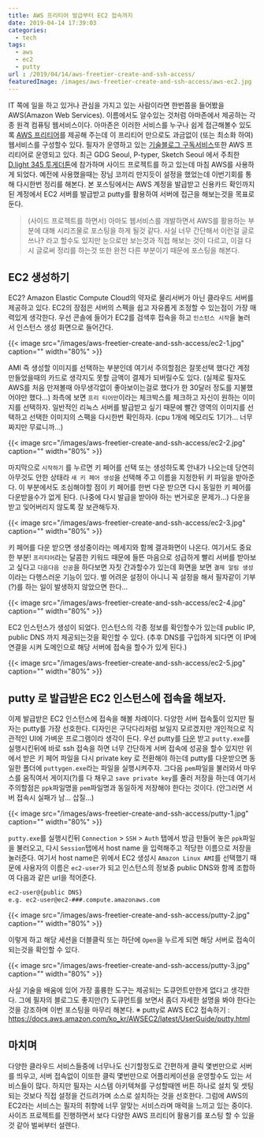 ```yaml
---
title: AWS 프리티어 발급부터 EC2 접속까지
date: 2019-04-14 17:39:03
categories:
  - tech
tags: 
  - aws
  - ec2
  - putty
url : /2019/04/14/aws-freetier-create-and-ssh-access/
featuredImage: /images/aws-freetier-create-and-ssh-access/aws-ec2.jpg
---
```

IT 쪽에 일을 하고 있거나 관심을 가지고 있는 사람이라면 한번쯤을 들어봤을 AWS(Amazon Web Services). 이름에서도 알수있는 것처럼 아마존에서 제공하는 각종 원격 컴퓨팅 웹서비스이다. <!-- more --> 아마존은 이러한 서비스를 누구나 쉽게 접근해볼수 있도록 [AWS 프리티어](https://aws.amazon.com/ko/free/)를 제공해 주는데 이 프리티어 만으로도 과금없이 (또는 최소화 하여) 웹서비스를 구성할수 있다. 필자가 운영하고 있는 [기술블로그 구독서비스](http://daily-devblog.com)또한 AWS 프리티어로 운영되고 있다. 
최근 GDG Seoul, P-typer, Sketch Seoul 에서 주최한 [D.light 345 투게더톤](https://www.meetup.com/ko-KR/GDG-Seoul/events/259463050/)에 참가하며 사이드 프로젝트를 하고 있는데 마침 AWS를 사용하게 되었다. 예전에 사용했을때는 장님 코끼리 만지듯이 설정을 했었는데 이번기회를 통해 다시한번 정리를 해본다.
본 포스팅에서는 AWS 계정을 발급받고 신용카드 확인까지 된 계정에서 EC2 서버를 발급받고 putty를 활용하여 서버에 접근을 해보는것을 목표로 둔다. 
> (사이드 프로젝트를 하면서) 아마도 웹서비스를 개발하면서 AWS를 활용하는 부분에 대해 시리즈물로 포스팅을 하게 될것 같다.
사실 너무 간단해서 이런걸 글로 쓰나? 라고 할수도 있지만 눈으로만 보는것과 직접 해보는 것이 다르고, 이걸 다시 글로써 정리를 하는것 또한 완전 다른 부분이기 때문에 포스팅을 해본다.

## EC2 생성하기
EC2? Amazon Elastic Compute Cloud의 약자로 물리서버가 아닌 클라우드 서버를 제공하고 있다. EC2의 장점은 서버의 스펙을 쉽고 자유롭게 조정할 수 있는점이 가장 매력있게 생각한다. 우선 콘솔에 들어가 EC2를 검색후 접속을 하고 `인스턴스 시작`을 눌러서 인스턴스 생성 화면으로 들어간다.

{{< image src="/images/aws-freetier-create-and-ssh-access/ec2-1.jpg" caption="" width="80%" >}}

AMI 즉 생성할 이미지를 선택하는 부분인데 여기서 주의할점은 잘못선택 했다간 계정 만들었을때의 카드로 생각지도 못할 금액이 결제가 되버릴수도 있다. (실제로 필자도 AWS를 처음 만져볼때 아무생각없이 좋아보이는걸로 했다가 한 30달러 정도를 지불했어야만 했다...) 좌측에 보면 `프리 티어만`이라는 체크박스를 체크하고 자신이 원하는 이미지를 선택하자. 일반적인 리눅스 서버를 발급받고 싶기 때문에 빨간 영역의 이미지를 선택하고 선택한 이미지의 스팩을 다시한번 확인하자. (cpu 1개에 메모리도 1기가... 너무 짜지만 무료니까...)

{{< image src="/images/aws-freetier-create-and-ssh-access/ec2-2.jpg" caption="" width="80%" >}}

마지막으로 `시작하기` 를 누르면 키 페어를 선택 또는 생성하도록 안내가 나오는데 당연히 아무것도 안한 상태라 `새 키 페어 생성`을 선택해 주고 이름을 지정한뒤 키 파일을 받아준다. 이 부분에서도 조심해야할 점이 키 페어를 한번 다운 받으면 다시 동일한 키 페어를 다운받을수가 없게 된다. (나중에 다시 발급을 받아야 하는 번거로운 문제가...) 다운을 받고 잊어버리지 않도록 잘 보관해두자.

{{< image src="/images/aws-freetier-create-and-ssh-access/ec2-3.jpg" caption="" width="80%" >}}

키 페어를 다운 받으면 생성중이라는 메세지와 함께 결과화면이 나온다. 여기서도 중요한 부분! `프리티어`라는 달콤한 키워드 때문에 들뜬 마음으로 성급하게 빨리 서버를 받아보고 싶다고 `다음다음 신공`을 하다보면 자칫 간과할수가 있는데 화면을 보면 `결제 알림 생성`이라는 다행스러운 기능이 있다. 별 어려운 설정이 아니니 꼭 설정을 해서 필자같이 기부(?)를 하는 일이 발생하지 않았으면 한다...

{{< image src="/images/aws-freetier-create-and-ssh-access/ec2-4.jpg" caption="" width="80%" >}}

EC2 인스턴스가 생성이 되었다. 인스턴스의 각종 정보를 확인할수가 있는데 public IP, public DNS 까지 제공되는것을 확인할 수 있다. (추후 DNS를 구입하게 되다면 이 IP에 연결을 시켜 도메인으로 해당 서버에 접속을 할수가 있게 된다.)

{{< image src="/images/aws-freetier-create-and-ssh-access/ec2-5.jpg" caption="" width="80%" >}}

## putty 로 발급받은 EC2 인스턴스에 접속을 해보자.
이제 발급받은 EC2 인스턴스에 접속을 해볼 차례이다. 다양한 서버 접속툴이 있지만 필자는 putty를 가장 선호한다. 디자인은 구닥다리처럼 보일지 모르겠지만 개인적으로 직관적인 UI에 가벼운 프로그램이라 생각이 든다. 우선 putty를 [다운](https://www.putty.org/) 받고 `putty.exe`를 실행시킨뒤에 바로 ssh 접속을 하면 너무 간단하게 서버 접속에 성공을 할수 있지만 위에서 받은 키 페어 파일을 다시 private key 로 전환해야 하는데 putty를 다운받으면 동일한 폴더에 `puttygen.exe`라는 파일을 실행시켜주자.
그다음 `pem`파일을 불러와서 마우스를 움직여서 게이지(?)를 다 채우고 `save private key`를 줄러 저장을 하는데 여기서 주의할점은 `ppk`파일명을 `pem`파일명과 동일하게 저장해야 한다는 것이다. (안그러면 서버 접속시 실패가 남... 삽질...)

{{< image src="/images/aws-freetier-create-and-ssh-access/putty-1.jpg" caption="" width="80%" >}}

`putty.exe`를 실행시킨뒤 `Connection` > `SSH` > `Auth` 탭에서 방금 만들어 놓은 `ppk`파일을 불러오고, 다시 `Session`탭에서 host name 을 입력해주고 적당한 이름으로 저장을 눌러준다. 여기서 host name은 위에서 EC2 생성시 `Amazon Linux AMI`를 선택했기 때문에 사용자의 이름은 `ec2-user`가 되고 인스턴스의 정보중 public DNS와 함께 조합하여 다음과 같은 url을 적어준다.
```markdown
ec2-user@{public DNS}
e.g. ec2-user@ec2-###.compute.amazonaws.com
```

{{< image src="/images/aws-freetier-create-and-ssh-access/putty-2.jpg" caption="" width="80%" >}}

이렇게 하고 해당 세션을 더블클릭 또는 하단에 `Open`을 누르게 되면 해당 서버로 접속이 되는것을 확인할 수 있다. 

{{< image src="/images/aws-freetier-create-and-ssh-access/putty-3.jpg" caption="" width="80%" >}}

사실 기술을 배움에 있어 가장 훌륭한 도구는 제공되는 도큐먼트만한게 없다고 생각한다. 그에 필자의 블로그도 좋지만(?) 도큐먼트를 보면서 좀더 자세한 설명을 봐야 한다는 것을 강조하며 이번 포스팅을 마무리 해본다.
※ putty로 AWS EC2 접속하기 : https://docs.aws.amazon.com/ko_kr/AWSEC2/latest/UserGuide/putty.html

## 마치며
다양한 클라우드 서비스들중에 너무나도 신기할정도로 간편하게 클릭 몇번만으로 서버를 띄우고, 서버 접속없이 이또한 클릭 몇번만으로 어플리케이션을 운영할수도 있는 서비스들이 많다. 하지만 필자는 시스템 아키텍쳐를 구성할때엔 버튼 하나로 설치 및 셋팅되는 것보다 직접 설정을 건드려가며 소스로 설치하는 것을 선호한다. 그럼에 AWS의 EC2라는 서비스는 필자의 취향에 너무 알맞는 서비스라며 매력을 느끼고 있는 중이다. 
사이즈 프로젝트를 진행하면서 보다 다양한 AWS 프리티어 활용기를 포스팅 할 수 있을것 같아 벌써부터 설렌다.
